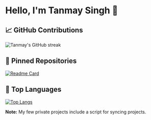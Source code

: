 # Hello, I'm Tanmay Singh 👋

## 📈 GitHub Contributions

![Tanmay's GitHub streak](https://github-readme-streak-stats.herokuapp.com/?user=tanmaysingh3856&theme=radical)

## 📌 Pinned Repositories

[![Readme Card](https://github-readme-stats.vercel.app/api/pin/?username=tanmaysingh3856&repo=KitsuneUserbot&theme=radical)](https://github.com/anuraghazra/github-readme-stats)

## 🔧 Top Languages

[![Top Langs](https://github-readme-stats.vercel.app/api/top-langs/?username=tanmaysingh3856&layout=compact&theme=radical)](https://github.com/anuraghazra/github-readme-stats)

**Note:** My few private projects include a script for syncing projects.
